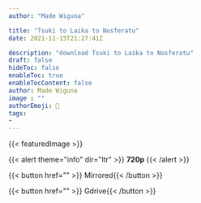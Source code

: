 ```yaml
---
author: "Made Wiguna"

title: "Tsuki to Laika to Nosferatu"
date: 2021-11-15T21:27:41Z

description: "download Tsuki to Laika to Nosferatu"
draft: false
hideToc: false
enableToc: true
enableTocContent: false
author: Made Wiguna
image : ""
authorEmoji: 👻
tags: 
- 
---
```


{{< featuredImage >}}


{{< alert theme="info" dir="ltr" >}}
**720p** 
{{< /alert >}}

{{< button href="" >}} Mirrored{{< /button >}}


{{< button href="" >}} Gdrive{{< /button >}}